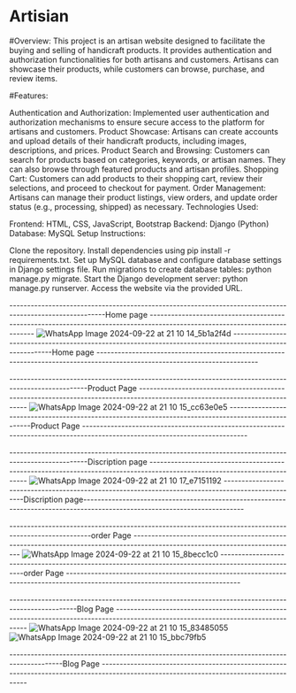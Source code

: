 # Artisian

#Overview:
This project is an artisan website designed to facilitate the buying and selling of handicraft products. It provides authentication and authorization functionalities for both artisans and customers. Artisans can showcase their products, while customers can browse, purchase, and review items.

#Features:

Authentication and Authorization: Implemented user authentication and authorization mechanisms to ensure secure access to the platform for artisans and customers.
Product Showcase: Artisans can create accounts and upload details of their handicraft products, including images, descriptions, and prices.
Product Search and Browsing: Customers can search for products based on categories, keywords, or artisan names. They can also browse through featured products and artisan profiles.
Shopping Cart: Customers can add products to their shopping cart, review their selections, and proceed to checkout for payment.
Order Management: Artisans can manage their product listings, view orders, and update order status (e.g., processing, shipped) as necessary.
Technologies Used:

Frontend: HTML, CSS, JavaScript, Bootstrap
Backend: Django (Python)
Database: MySQL
Setup Instructions:

Clone the repository.
Install dependencies using pip install -r requirements.txt.
Set up MySQL database and configure database settings in Django settings file.
Run migrations to create database tables: python manage.py migrate.
Start the Django development server: python manage.py runserver.
Access the website via the provided URL.

---------------------------------------------------------------------------------------------------------Home page ---------------------------------------------------------------------------------------------------------------------------
![WhatsApp Image 2024-09-22 at 21 10 14_5b1a2f4d](https://github.com/user-attachments/assets/a0fab48d-d3e9-4ca8-964d-d949545d2167)
---------------------------------------------------------------------------------------------------------Home page ---------------------------------------------------------------------------------------------------------------------------


----------------------------------------------------------------------------------------------------Product Page ----------------------------------------------------------------------------------------------------------------------------
![WhatsApp Image 2024-09-22 at 21 10 15_cc63e0e5](https://github.com/user-attachments/assets/a2cbdfc6-ba29-447c-acb2-494a8dfd237d)
----------------------------------------------------------------------------------------------------Product Page ----------------------------------------------------------------------------------------------------------------------------


----------------------------------------------------------------------------------------------------Discription page -------------------------------------------------------------------------------------------------------------------------
![WhatsApp Image 2024-09-22 at 21 10 17_e7151192](https://github.com/user-attachments/assets/d5ae292d-6347-4238-8f15-15920b0242b7)
---------------------------------------------------------------------------------------------------Discription page---------------------------------------------------------------------------------------------------------------------------



-----------------------------------------------------------------------------------------------------order Page ----------------------------------------------------------------------------------------------------------------------------
![WhatsApp Image 2024-09-22 at 21 10 15_8becc1c0](https://github.com/user-attachments/assets/83fc3e75-81b3-4551-a799-eb035abe829d)
----------------------------------------------------------------------------------------------------order Page -------------------------------------------------------------------------------------------------------------------------------


-------------------------------------------------------------------------------------------------Blog Page -----------------------------------------------------------------------------------------------------------------------------------
![WhatsApp Image 2024-09-22 at 21 10 15_83485055](https://github.com/user-attachments/assets/cf9524dc-51cb-49f3-9062-2723209f51d3)   ![WhatsApp Image 2024-09-22 at 21 10 15_bbc79fb5](https://github.com/user-attachments/assets/d38249e6-b83d-46a8-98f4-58d381259a41)

---------------------------------------------------------------------------------------------Blog Page ---------------------------------------------------------------------------------------------------------------------------------------
